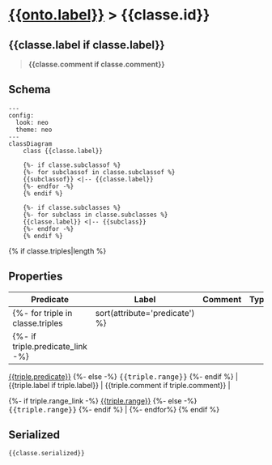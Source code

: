 # [{{onto.label}}](../homepage.md) > {{classe.id}}

## {{classe.label if classe.label}}

> **{{classe.comment if classe.comment}}**

## Schema

```mermaid
---
config:
  look: neo
  theme: neo
---
classDiagram
    class {{classe.label}}
    
    {%- if classe.subclassof %}
    {%- for subclassof in classe.subclassof %}
    {{subclassof}} <|-- {{classe.label}}
    {%- endfor -%}
    {% endif %}
    
    {%- if classe.subclasses %}
    {%- for subclass in classe.subclasses %}
    {{classe.label}} <|-- {{subclass}}
    {%- endfor -%}
    {% endif %}
```

{% if classe.triples|length %}
## Properties
| Predicate | Label | Comment | Type |
| -------------------------------- | -------------------------------- | ------------------------------------ | ---- |
| {%- for triple in classe.triples | sort(attribute='predicate') %} |
| {%- if triple.predicate_link -%}
[{{triple.predicate}}]({{triple.predicate_link}})
{%- else -%}
<kbd>{{triple.range}}</kbd>
{%- endif %} | {{triple.label if triple.label}} | {{triple.comment if triple.comment}} |

{%- if triple.range_link -%}
[{{triple.range}}]({{triple.range_link}})
{%- else -%}
<kbd>{{triple.range}}</kbd>
{%- endif %} |
{%- endfor%}
{% endif %}

## Serialized

```ttl
{{classe.serialized}}
```
